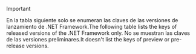 
> [!IMPORTANT]
> <span data-ttu-id="28265-101">En la tabla siguiente solo se enumeran las claves de las versiones de lanzamiento de .NET Framework.</span><span class="sxs-lookup"><span data-stu-id="28265-101">The following table lists the keys of released versions of the .NET Framework only.</span></span> <span data-ttu-id="28265-102">No se muestran las claves de las versiones preliminares.</span><span class="sxs-lookup"><span data-stu-id="28265-102">It doesn't list the keys of preview or pre-release versions.</span></span>
